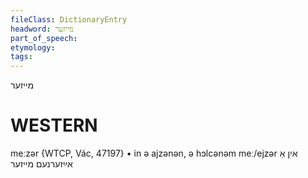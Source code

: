 ```yaml
---
fileClass: DictionaryEntry
headword: מייזער
part_of_speech: 
etymology: 
tags: 
---
```

מייזער

WESTERN
========

meːzər {WTCP, Vác, 47197}
	•	in ə ajzənən, ə hɔlcənəm meː/ejzər אין אַ אײַזערנעם מייזער
